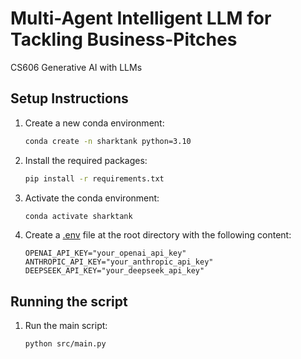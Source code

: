 # Multi-Agent Intelligent LLM for Tackling Business-Pitches
CS606 Generative AI with LLMs

## Setup Instructions

1. Create a new conda environment:
    ```sh
    conda create -n sharktank python=3.10
    ```

2. Install the required packages:
    ```sh
    pip install -r requirements.txt
    ```

3. Activate the conda environment:
    ```sh
    conda activate sharktank
    ```

4. Create a [.env](http://_vscodecontentref_/1) file at the root directory with the following content:
    ```env
    OPENAI_API_KEY="your_openai_api_key"
    ANTHROPIC_API_KEY="your_anthropic_api_key"
    DEEPSEEK_API_KEY="your_deepseek_api_key"
    ```

## Running the script
1. Run the main script:
    ```sh
    python src/main.py
    ```